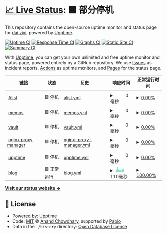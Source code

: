 # [📈 Live Status](https://upptime.daizixi.space): <!--live status--> **🟧 部分停机**

This repository contains the open-source uptime monitor and status page for [dai zixi](https://upptime.daizixi.space), powered by [Upptime](https://github.com/upptime/upptime).

[![Uptime CI](https://github.com/griedzx/Upptime/workflows/Uptime%20CI/badge.svg)](https://github.com/griedzx/Upptime/actions?query=workflow%3A%22Uptime+CI%22)
[![Response Time CI](https://github.com/griedzx/Upptime/workflows/Response%20Time%20CI/badge.svg)](https://github.com/griedzx/Upptime/actions?query=workflow%3A%22Response+Time+CI%22)
[![Graphs CI](https://github.com/griedzx/Upptime/workflows/Graphs%20CI/badge.svg)](https://github.com/griedzx/Upptime/actions?query=workflow%3A%22Graphs+CI%22)
[![Static Site CI](https://github.com/griedzx/Upptime/workflows/Static%20Site%20CI/badge.svg)](https://github.com/griedzx/Upptime/actions?query=workflow%3A%22Static+Site+CI%22)
[![Summary CI](https://github.com/griedzx/Upptime/workflows/Summary%20CI/badge.svg)](https://github.com/griedzx/Upptime/actions?query=workflow%3A%22Summary+CI%22)

With [Upptime](https://upptime.js.org), you can get your own unlimited and free uptime monitor and status page, powered entirely by a GitHub repository. We use [Issues](https://github.com/griedzx/Upptime/issues) as incident reports, [Actions](https://github.com/griedzx/Upptime/actions) as uptime monitors, and [Pages](https://upptime.daizixi.space) for the status page.

<!--start: status pages-->
<!-- This summary is generated by Upptime (https://github.com/upptime/upptime) -->
<!-- Do not edit this manually, your changes will be overwritten -->
<!-- prettier-ignore -->
| 链接 | 状态 | 历史 | 响应时间 | 正常运行时间 |
| --- | ------ | ------- | ------------- | ------ |
| <img alt="" src="https://icons.duckduckgo.com/ip3/alist.daizixi.space.ico" height="13"> [Alist](https://alist.daizixi.space) | 🟥 停机 | [alist.yml](https://github.com/griedzx/Upptime/commits/HEAD/history/alist.yml) | <details><summary><img alt="响应时间图像" src="./graphs/alist/response-time-week.png" height="20"> 0毫秒</summary><br><a href="https://upptime.daizixi.space/history/alist"><img alt="响应时间 0" src="https://img.shields.io/endpoint?url=https%3A%2F%2Fraw.githubusercontent.com%2Fgriedzx%2FUpptime%2FHEAD%2Fapi%2Falist%2Fresponse-time.json"></a><br><a href="https://upptime.daizixi.space/history/alist"><img alt="24 小时响应时间 0" src="https://img.shields.io/endpoint?url=https%3A%2F%2Fraw.githubusercontent.com%2Fgriedzx%2FUpptime%2FHEAD%2Fapi%2Falist%2Fresponse-time-day.json"></a><br><a href="https://upptime.daizixi.space/history/alist"><img alt="7 天正常运行时间 0" src="https://img.shields.io/endpoint?url=https%3A%2F%2Fraw.githubusercontent.com%2Fgriedzx%2FUpptime%2FHEAD%2Fapi%2Falist%2Fresponse-time-week.json"></a><br><a href="https://upptime.daizixi.space/history/alist"><img alt="30天的正常运行时间 0" src="https://img.shields.io/endpoint?url=https%3A%2F%2Fraw.githubusercontent.com%2Fgriedzx%2FUpptime%2FHEAD%2Fapi%2Falist%2Fresponse-time-month.json"></a><br><a href="https://upptime.daizixi.space/history/alist"><img alt="1年的正常运行时间 0" src="https://img.shields.io/endpoint?url=https%3A%2F%2Fraw.githubusercontent.com%2Fgriedzx%2FUpptime%2FHEAD%2Fapi%2Falist%2Fresponse-time-year.json"></a></details> | <details><summary><a href="https://upptime.daizixi.space/history/alist">0.00%</a></summary><a href="https://upptime.daizixi.space/history/alist"><img alt="正常运行时间 9.53%" src="https://img.shields.io/endpoint?url=https%3A%2F%2Fraw.githubusercontent.com%2Fgriedzx%2FUpptime%2FHEAD%2Fapi%2Falist%2Fuptime.json"></a><br><a href="https://upptime.daizixi.space/history/alist"><img alt="24 小时正常运行时间 0.00%" src="https://img.shields.io/endpoint?url=https%3A%2F%2Fraw.githubusercontent.com%2Fgriedzx%2FUpptime%2FHEAD%2Fapi%2Falist%2Fuptime-day.json"></a><br><a href="https://upptime.daizixi.space/history/alist"><img alt="7 天正常运行时间 0.00%" src="https://img.shields.io/endpoint?url=https%3A%2F%2Fraw.githubusercontent.com%2Fgriedzx%2FUpptime%2FHEAD%2Fapi%2Falist%2Fuptime-week.json"></a><br><a href="https://upptime.daizixi.space/history/alist"><img alt="30天的正常运行时间 1.38%" src="https://img.shields.io/endpoint?url=https%3A%2F%2Fraw.githubusercontent.com%2Fgriedzx%2FUpptime%2FHEAD%2Fapi%2Falist%2Fuptime-month.json"></a><br><a href="https://upptime.daizixi.space/history/alist"><img alt="1年的正常运行时间 0.00%" src="https://img.shields.io/endpoint?url=https%3A%2F%2Fraw.githubusercontent.com%2Fgriedzx%2FUpptime%2FHEAD%2Fapi%2Falist%2Fuptime-year.json"></a></details>
| <img alt="" src="https://icons.duckduckgo.com/ip3/memos.daizixi.space.ico" height="13"> [memos](https://memos.daizixi.space) | 🟥 停机 | [memos.yml](https://github.com/griedzx/Upptime/commits/HEAD/history/memos.yml) | <details><summary><img alt="响应时间图像" src="./graphs/memos/response-time-week.png" height="20"> 0毫秒</summary><br><a href="https://upptime.daizixi.space/history/memos"><img alt="响应时间 0" src="https://img.shields.io/endpoint?url=https%3A%2F%2Fraw.githubusercontent.com%2Fgriedzx%2FUpptime%2FHEAD%2Fapi%2Fmemos%2Fresponse-time.json"></a><br><a href="https://upptime.daizixi.space/history/memos"><img alt="24 小时响应时间 0" src="https://img.shields.io/endpoint?url=https%3A%2F%2Fraw.githubusercontent.com%2Fgriedzx%2FUpptime%2FHEAD%2Fapi%2Fmemos%2Fresponse-time-day.json"></a><br><a href="https://upptime.daizixi.space/history/memos"><img alt="7 天正常运行时间 0" src="https://img.shields.io/endpoint?url=https%3A%2F%2Fraw.githubusercontent.com%2Fgriedzx%2FUpptime%2FHEAD%2Fapi%2Fmemos%2Fresponse-time-week.json"></a><br><a href="https://upptime.daizixi.space/history/memos"><img alt="30天的正常运行时间 0" src="https://img.shields.io/endpoint?url=https%3A%2F%2Fraw.githubusercontent.com%2Fgriedzx%2FUpptime%2FHEAD%2Fapi%2Fmemos%2Fresponse-time-month.json"></a><br><a href="https://upptime.daizixi.space/history/memos"><img alt="1年的正常运行时间 0" src="https://img.shields.io/endpoint?url=https%3A%2F%2Fraw.githubusercontent.com%2Fgriedzx%2FUpptime%2FHEAD%2Fapi%2Fmemos%2Fresponse-time-year.json"></a></details> | <details><summary><a href="https://upptime.daizixi.space/history/memos">0.00%</a></summary><a href="https://upptime.daizixi.space/history/memos"><img alt="正常运行时间 9.53%" src="https://img.shields.io/endpoint?url=https%3A%2F%2Fraw.githubusercontent.com%2Fgriedzx%2FUpptime%2FHEAD%2Fapi%2Fmemos%2Fuptime.json"></a><br><a href="https://upptime.daizixi.space/history/memos"><img alt="24 小时正常运行时间 0.00%" src="https://img.shields.io/endpoint?url=https%3A%2F%2Fraw.githubusercontent.com%2Fgriedzx%2FUpptime%2FHEAD%2Fapi%2Fmemos%2Fuptime-day.json"></a><br><a href="https://upptime.daizixi.space/history/memos"><img alt="7 天正常运行时间 0.00%" src="https://img.shields.io/endpoint?url=https%3A%2F%2Fraw.githubusercontent.com%2Fgriedzx%2FUpptime%2FHEAD%2Fapi%2Fmemos%2Fuptime-week.json"></a><br><a href="https://upptime.daizixi.space/history/memos"><img alt="30天的正常运行时间 1.38%" src="https://img.shields.io/endpoint?url=https%3A%2F%2Fraw.githubusercontent.com%2Fgriedzx%2FUpptime%2FHEAD%2Fapi%2Fmemos%2Fuptime-month.json"></a><br><a href="https://upptime.daizixi.space/history/memos"><img alt="1年的正常运行时间 0.00%" src="https://img.shields.io/endpoint?url=https%3A%2F%2Fraw.githubusercontent.com%2Fgriedzx%2FUpptime%2FHEAD%2Fapi%2Fmemos%2Fuptime-year.json"></a></details>
| <img alt="" src="https://icons.duckduckgo.com/ip3/vault.daizixi.space.ico" height="13"> [vault](https://vault.daizixi.space) | 🟥 停机 | [vault.yml](https://github.com/griedzx/Upptime/commits/HEAD/history/vault.yml) | <details><summary><img alt="响应时间图像" src="./graphs/vault/response-time-week.png" height="20"> 0毫秒</summary><br><a href="https://upptime.daizixi.space/history/vault"><img alt="响应时间 0" src="https://img.shields.io/endpoint?url=https%3A%2F%2Fraw.githubusercontent.com%2Fgriedzx%2FUpptime%2FHEAD%2Fapi%2Fvault%2Fresponse-time.json"></a><br><a href="https://upptime.daizixi.space/history/vault"><img alt="24 小时响应时间 0" src="https://img.shields.io/endpoint?url=https%3A%2F%2Fraw.githubusercontent.com%2Fgriedzx%2FUpptime%2FHEAD%2Fapi%2Fvault%2Fresponse-time-day.json"></a><br><a href="https://upptime.daizixi.space/history/vault"><img alt="7 天正常运行时间 0" src="https://img.shields.io/endpoint?url=https%3A%2F%2Fraw.githubusercontent.com%2Fgriedzx%2FUpptime%2FHEAD%2Fapi%2Fvault%2Fresponse-time-week.json"></a><br><a href="https://upptime.daizixi.space/history/vault"><img alt="30天的正常运行时间 0" src="https://img.shields.io/endpoint?url=https%3A%2F%2Fraw.githubusercontent.com%2Fgriedzx%2FUpptime%2FHEAD%2Fapi%2Fvault%2Fresponse-time-month.json"></a><br><a href="https://upptime.daizixi.space/history/vault"><img alt="1年的正常运行时间 0" src="https://img.shields.io/endpoint?url=https%3A%2F%2Fraw.githubusercontent.com%2Fgriedzx%2FUpptime%2FHEAD%2Fapi%2Fvault%2Fresponse-time-year.json"></a></details> | <details><summary><a href="https://upptime.daizixi.space/history/vault">0.00%</a></summary><a href="https://upptime.daizixi.space/history/vault"><img alt="正常运行时间 9.53%" src="https://img.shields.io/endpoint?url=https%3A%2F%2Fraw.githubusercontent.com%2Fgriedzx%2FUpptime%2FHEAD%2Fapi%2Fvault%2Fuptime.json"></a><br><a href="https://upptime.daizixi.space/history/vault"><img alt="24 小时正常运行时间 0.00%" src="https://img.shields.io/endpoint?url=https%3A%2F%2Fraw.githubusercontent.com%2Fgriedzx%2FUpptime%2FHEAD%2Fapi%2Fvault%2Fuptime-day.json"></a><br><a href="https://upptime.daizixi.space/history/vault"><img alt="7 天正常运行时间 0.00%" src="https://img.shields.io/endpoint?url=https%3A%2F%2Fraw.githubusercontent.com%2Fgriedzx%2FUpptime%2FHEAD%2Fapi%2Fvault%2Fuptime-week.json"></a><br><a href="https://upptime.daizixi.space/history/vault"><img alt="30天的正常运行时间 1.38%" src="https://img.shields.io/endpoint?url=https%3A%2F%2Fraw.githubusercontent.com%2Fgriedzx%2FUpptime%2FHEAD%2Fapi%2Fvault%2Fuptime-month.json"></a><br><a href="https://upptime.daizixi.space/history/vault"><img alt="1年的正常运行时间 0.00%" src="https://img.shields.io/endpoint?url=https%3A%2F%2Fraw.githubusercontent.com%2Fgriedzx%2FUpptime%2FHEAD%2Fapi%2Fvault%2Fuptime-year.json"></a></details>
| <img alt="" src="https://icons.duckduckgo.com/ip3/npm.daizixi.space.ico" height="13"> [nginx proxy manager](https://npm.daizixi.space) | 🟥 停机 | [nginx-proxy-manager.yml](https://github.com/griedzx/Upptime/commits/HEAD/history/nginx-proxy-manager.yml) | <details><summary><img alt="响应时间图像" src="./graphs/nginx-proxy-manager/response-time-week.png" height="20"> 0毫秒</summary><br><a href="https://upptime.daizixi.space/history/nginx-proxy-manager"><img alt="响应时间 0" src="https://img.shields.io/endpoint?url=https%3A%2F%2Fraw.githubusercontent.com%2Fgriedzx%2FUpptime%2FHEAD%2Fapi%2Fnginx-proxy-manager%2Fresponse-time.json"></a><br><a href="https://upptime.daizixi.space/history/nginx-proxy-manager"><img alt="24 小时响应时间 0" src="https://img.shields.io/endpoint?url=https%3A%2F%2Fraw.githubusercontent.com%2Fgriedzx%2FUpptime%2FHEAD%2Fapi%2Fnginx-proxy-manager%2Fresponse-time-day.json"></a><br><a href="https://upptime.daizixi.space/history/nginx-proxy-manager"><img alt="7 天正常运行时间 0" src="https://img.shields.io/endpoint?url=https%3A%2F%2Fraw.githubusercontent.com%2Fgriedzx%2FUpptime%2FHEAD%2Fapi%2Fnginx-proxy-manager%2Fresponse-time-week.json"></a><br><a href="https://upptime.daizixi.space/history/nginx-proxy-manager"><img alt="30天的正常运行时间 0" src="https://img.shields.io/endpoint?url=https%3A%2F%2Fraw.githubusercontent.com%2Fgriedzx%2FUpptime%2FHEAD%2Fapi%2Fnginx-proxy-manager%2Fresponse-time-month.json"></a><br><a href="https://upptime.daizixi.space/history/nginx-proxy-manager"><img alt="1年的正常运行时间 0" src="https://img.shields.io/endpoint?url=https%3A%2F%2Fraw.githubusercontent.com%2Fgriedzx%2FUpptime%2FHEAD%2Fapi%2Fnginx-proxy-manager%2Fresponse-time-year.json"></a></details> | <details><summary><a href="https://upptime.daizixi.space/history/nginx-proxy-manager">0.00%</a></summary><a href="https://upptime.daizixi.space/history/nginx-proxy-manager"><img alt="正常运行时间 9.53%" src="https://img.shields.io/endpoint?url=https%3A%2F%2Fraw.githubusercontent.com%2Fgriedzx%2FUpptime%2FHEAD%2Fapi%2Fnginx-proxy-manager%2Fuptime.json"></a><br><a href="https://upptime.daizixi.space/history/nginx-proxy-manager"><img alt="24 小时正常运行时间 0.00%" src="https://img.shields.io/endpoint?url=https%3A%2F%2Fraw.githubusercontent.com%2Fgriedzx%2FUpptime%2FHEAD%2Fapi%2Fnginx-proxy-manager%2Fuptime-day.json"></a><br><a href="https://upptime.daizixi.space/history/nginx-proxy-manager"><img alt="7 天正常运行时间 0.00%" src="https://img.shields.io/endpoint?url=https%3A%2F%2Fraw.githubusercontent.com%2Fgriedzx%2FUpptime%2FHEAD%2Fapi%2Fnginx-proxy-manager%2Fuptime-week.json"></a><br><a href="https://upptime.daizixi.space/history/nginx-proxy-manager"><img alt="30天的正常运行时间 1.38%" src="https://img.shields.io/endpoint?url=https%3A%2F%2Fraw.githubusercontent.com%2Fgriedzx%2FUpptime%2FHEAD%2Fapi%2Fnginx-proxy-manager%2Fuptime-month.json"></a><br><a href="https://upptime.daizixi.space/history/nginx-proxy-manager"><img alt="1年的正常运行时间 0.00%" src="https://img.shields.io/endpoint?url=https%3A%2F%2Fraw.githubusercontent.com%2Fgriedzx%2FUpptime%2FHEAD%2Fapi%2Fnginx-proxy-manager%2Fuptime-year.json"></a></details>
| <img alt="" src="https://icons.duckduckgo.com/ip3/upptime.daizixi.space.ico" height="13"> [upptime](https://upptime.daizixi.space) | 🟥 停机 | [upptime.yml](https://github.com/griedzx/Upptime/commits/HEAD/history/upptime.yml) | <details><summary><img alt="响应时间图像" src="./graphs/upptime/response-time-week.png" height="20"> 0毫秒</summary><br><a href="https://upptime.daizixi.space/history/upptime"><img alt="响应时间 0" src="https://img.shields.io/endpoint?url=https%3A%2F%2Fraw.githubusercontent.com%2Fgriedzx%2FUpptime%2FHEAD%2Fapi%2Fupptime%2Fresponse-time.json"></a><br><a href="https://upptime.daizixi.space/history/upptime"><img alt="24 小时响应时间 0" src="https://img.shields.io/endpoint?url=https%3A%2F%2Fraw.githubusercontent.com%2Fgriedzx%2FUpptime%2FHEAD%2Fapi%2Fupptime%2Fresponse-time-day.json"></a><br><a href="https://upptime.daizixi.space/history/upptime"><img alt="7 天正常运行时间 0" src="https://img.shields.io/endpoint?url=https%3A%2F%2Fraw.githubusercontent.com%2Fgriedzx%2FUpptime%2FHEAD%2Fapi%2Fupptime%2Fresponse-time-week.json"></a><br><a href="https://upptime.daizixi.space/history/upptime"><img alt="30天的正常运行时间 0" src="https://img.shields.io/endpoint?url=https%3A%2F%2Fraw.githubusercontent.com%2Fgriedzx%2FUpptime%2FHEAD%2Fapi%2Fupptime%2Fresponse-time-month.json"></a><br><a href="https://upptime.daizixi.space/history/upptime"><img alt="1年的正常运行时间 0" src="https://img.shields.io/endpoint?url=https%3A%2F%2Fraw.githubusercontent.com%2Fgriedzx%2FUpptime%2FHEAD%2Fapi%2Fupptime%2Fresponse-time-year.json"></a></details> | <details><summary><a href="https://upptime.daizixi.space/history/upptime">0.00%</a></summary><a href="https://upptime.daizixi.space/history/upptime"><img alt="正常运行时间 16.84%" src="https://img.shields.io/endpoint?url=https%3A%2F%2Fraw.githubusercontent.com%2Fgriedzx%2FUpptime%2FHEAD%2Fapi%2Fupptime%2Fuptime.json"></a><br><a href="https://upptime.daizixi.space/history/upptime"><img alt="24 小时正常运行时间 0.00%" src="https://img.shields.io/endpoint?url=https%3A%2F%2Fraw.githubusercontent.com%2Fgriedzx%2FUpptime%2FHEAD%2Fapi%2Fupptime%2Fuptime-day.json"></a><br><a href="https://upptime.daizixi.space/history/upptime"><img alt="7 天正常运行时间 0.00%" src="https://img.shields.io/endpoint?url=https%3A%2F%2Fraw.githubusercontent.com%2Fgriedzx%2FUpptime%2FHEAD%2Fapi%2Fupptime%2Fuptime-week.json"></a><br><a href="https://upptime.daizixi.space/history/upptime"><img alt="30天的正常运行时间 1.38%" src="https://img.shields.io/endpoint?url=https%3A%2F%2Fraw.githubusercontent.com%2Fgriedzx%2FUpptime%2FHEAD%2Fapi%2Fupptime%2Fuptime-month.json"></a><br><a href="https://upptime.daizixi.space/history/upptime"><img alt="1年的正常运行时间 0.00%" src="https://img.shields.io/endpoint?url=https%3A%2F%2Fraw.githubusercontent.com%2Fgriedzx%2FUpptime%2FHEAD%2Fapi%2Fupptime%2Fuptime-year.json"></a></details>
| <img alt="" src="https://icons.duckduckgo.com/ip3/griedzx.github.io.ico" height="13"> [blog](https://griedzx.github.io) | 🟩 正常运行 | [blog.yml](https://github.com/griedzx/Upptime/commits/HEAD/history/blog.yml) | <details><summary><img alt="响应时间图像" src="./graphs/blog/response-time-week.png" height="20"> 110毫秒</summary><br><a href="https://upptime.daizixi.space/history/blog"><img alt="响应时间 123" src="https://img.shields.io/endpoint?url=https%3A%2F%2Fraw.githubusercontent.com%2Fgriedzx%2FUpptime%2FHEAD%2Fapi%2Fblog%2Fresponse-time.json"></a><br><a href="https://upptime.daizixi.space/history/blog"><img alt="24 小时响应时间 136" src="https://img.shields.io/endpoint?url=https%3A%2F%2Fraw.githubusercontent.com%2Fgriedzx%2FUpptime%2FHEAD%2Fapi%2Fblog%2Fresponse-time-day.json"></a><br><a href="https://upptime.daizixi.space/history/blog"><img alt="7 天正常运行时间 110" src="https://img.shields.io/endpoint?url=https%3A%2F%2Fraw.githubusercontent.com%2Fgriedzx%2FUpptime%2FHEAD%2Fapi%2Fblog%2Fresponse-time-week.json"></a><br><a href="https://upptime.daizixi.space/history/blog"><img alt="30天的正常运行时间 125" src="https://img.shields.io/endpoint?url=https%3A%2F%2Fraw.githubusercontent.com%2Fgriedzx%2FUpptime%2FHEAD%2Fapi%2Fblog%2Fresponse-time-month.json"></a><br><a href="https://upptime.daizixi.space/history/blog"><img alt="1年的正常运行时间 132" src="https://img.shields.io/endpoint?url=https%3A%2F%2Fraw.githubusercontent.com%2Fgriedzx%2FUpptime%2FHEAD%2Fapi%2Fblog%2Fresponse-time-year.json"></a></details> | <details><summary><a href="https://upptime.daizixi.space/history/blog">100.00%</a></summary><a href="https://upptime.daizixi.space/history/blog"><img alt="正常运行时间 100.00%" src="https://img.shields.io/endpoint?url=https%3A%2F%2Fraw.githubusercontent.com%2Fgriedzx%2FUpptime%2FHEAD%2Fapi%2Fblog%2Fuptime.json"></a><br><a href="https://upptime.daizixi.space/history/blog"><img alt="24 小时正常运行时间 100.00%" src="https://img.shields.io/endpoint?url=https%3A%2F%2Fraw.githubusercontent.com%2Fgriedzx%2FUpptime%2FHEAD%2Fapi%2Fblog%2Fuptime-day.json"></a><br><a href="https://upptime.daizixi.space/history/blog"><img alt="7 天正常运行时间 100.00%" src="https://img.shields.io/endpoint?url=https%3A%2F%2Fraw.githubusercontent.com%2Fgriedzx%2FUpptime%2FHEAD%2Fapi%2Fblog%2Fuptime-week.json"></a><br><a href="https://upptime.daizixi.space/history/blog"><img alt="30天的正常运行时间 100.00%" src="https://img.shields.io/endpoint?url=https%3A%2F%2Fraw.githubusercontent.com%2Fgriedzx%2FUpptime%2FHEAD%2Fapi%2Fblog%2Fuptime-month.json"></a><br><a href="https://upptime.daizixi.space/history/blog"><img alt="1年的正常运行时间 100.00%" src="https://img.shields.io/endpoint?url=https%3A%2F%2Fraw.githubusercontent.com%2Fgriedzx%2FUpptime%2FHEAD%2Fapi%2Fblog%2Fuptime-year.json"></a></details>

<!--end: status pages-->

[**Visit our status website →**](https://upptime.daizixi.space)

## 📄 License

- Powered by: [Upptime](https://github.com/upptime/upptime)
- Code: [MIT](./LICENSE) © [Anand Chowdhary](https://anandchowdhary.com), supported by [Pabio](https://pabio.com)
- Data in the `./history` directory: [Open Database License](https://opendatacommons.org/licenses/odbl/1-0/)
